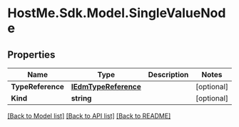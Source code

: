 # HostMe.Sdk.Model.SingleValueNode
## Properties

Name | Type | Description | Notes
------------ | ------------- | ------------- | -------------
**TypeReference** | [**IEdmTypeReference**](IEdmTypeReference.md) |  | [optional] 
**Kind** | **string** |  | [optional] 

[[Back to Model list]](../README.md#documentation-for-models) [[Back to API list]](../README.md#documentation-for-api-endpoints) [[Back to README]](../README.md)

